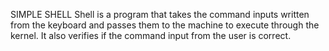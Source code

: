 SIMPLE SHELL
Shell is a program that takes the command inputs written from the keyboard and
passes them to the machine to execute through the kernel. It also verifies if
the command input from the user is correct.